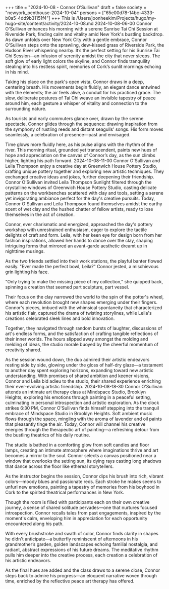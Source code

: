 +++
title = "2024-10-08 - Connor O’Sullivan"
draft = false
society = "newyork_penthouse-2024-10-04"
persons = ["65e00d78-14bc-4333-b0a5-4dd9b31151f4"]
+++
This is /Users/joonheekim/Projects/hugo/my-hugo-site/content/activity/2024-10-08.md
2024-10-08-06-00
Connor O'Sullivan enhances his morning with a serene Sunrise Tai Chi Session at Riverside Park, finding calm and vitality amid New York's bustling backdrop.
As dawn unfolds over New York City with a gentle embrace, Connor O'Sullivan steps onto the sprawling, dew-kissed grass of Riverside Park, the Hudson River whispering nearby. It’s the perfect setting for his Sunrise Tai Chi Session—an infusion of serenity amidst the city that never sleeps. The soft glow of early light colors the skyline, and Connor finds tranquility stealing into his restless spirit, memories of Cork’s sunlit mornings echoing in his mind.

Taking his place on the park's open vista, Connor draws in a deep, centering breath. His movements begin fluidly, an elegant dance entwined with the elements; the air feels alive, a conduit for his practiced grace. The slow, deliberate postures of Tai Chi weave an invisible tapestry of peace around him, each gesture a whisper of vitality and connection to the surrounding nature.

As tourists and early commuters glance over, drawn by the serene spectacle, Connor glides through the sequence: drawing inspiration from the symphony of rustling reeds and distant seagulls' songs. His form moves seamlessly, a celebration of presence—past and envisaged.

Time glows more fluidly here, as his pulse aligns with the rhythm of the river. This morning ritual, grounded yet transcendent, paints new hues of hope and appreciation on the canvas of Connor’s day, as the sun climbs higher, lighting his path forward.
2024-10-08-11-00
Connor O'Sullivan and Leila Thompson enjoy a creative day at Greenwich House Pottery Studio, crafting unique pottery together and exploring new artistic techniques. They exchanged creative ideas and jokes, further deepening their friendship.
Connor O’Sullivan invited Leila Thompson
Sunlight filtered through the crystalline windows of Greenwich House Pottery Studio, casting delicate patterns on the workbenches scattered with clay and tools, setting a serene yet invigorating ambiance perfect for the day's creative pursuits. Today, Connor O'Sullivan and Leila Thompson found themselves amidst the earthy scent of wet clay and the hushed chatter of fellow artists, ready to lose themselves in the act of creation.

Connor, ever charismatic and energized, approached the day's pottery workshop with unrestrained enthusiasm, eager to explore the tactile delights of craft and form. Leila, with her keen eye for design born from her fashion inspirations, allowed her hands to dance over the clay, shaping intriguing forms that mirrored an avant-garde aesthetic dreamt up in nighttime musings.

As the two friends settled into their work stations, the playful banter flowed easily. "Ever made the perfect bowl, Leila?" Connor jested, a mischievous grin lighting his face.

"Only trying to make the missing piece of my collection," she quipped back, spinning a creation that seemed part sculpture, part vessel.

Their focus on the clay narrowed the world to the spin of the potter's wheel, where each revolution brought new shapes emerging under their fingers. Connor's pieces, imbued with the whimsical spontaneity that characterized his artistic flair, captured the drama of twisting storylines, while Leila's creations celebrated sleek lines and bold innovation.

Together, they navigated through random bursts of laughter, discussions of art's endless forms, and the satisfaction of crafting tangible reflections of their inner worlds. The hours slipped away amongst the molding and melding of ideas, the studio morale buoyed by the cheerful momentum of creativity shared.

As the session wound down, the duo admired their artistic endeavors resting side by side, glowing under the gloss of half-dry glaze—a testament to another day spent exploring horizons, expanding toward new artistic understanding. With promises of shared ambition and keener visions, Connor and Leila bid adieu to the studio, their shared experience enriching their ever-evolving artistic friendship.
2024-10-08-18-30
Connor O'Sullivan attends an intimate art therapy class at Mindspace Studio, Brooklyn Heights, exploring his emotions through painting in a peaceful setting, culminating in personal introspection and artistic exploration.
As the clock strikes 6:30 PM, Connor O'Sullivan finds himself stepping into the tranquil embrace of Mindspace Studio in Brooklyn Heights. Soft ambient music flows through the space, mingling with the aroma of lavender and oil paints that pleasantly tinge the air. Today, Connor will channel his creative energies through the therapeutic art of painting—a refreshing detour from the bustling theatrics of his daily routine.

The studio is bathed in a comforting glow from soft candles and floor lamps, creating an intimate atmosphere where imaginations thrive and art becomes a mirror to the soul. Connor selects a canvas positioned near a window that overlooks the setting sun, its dying rays casting long shadows that dance across the floor like ethereal storytellers.

As the instructor begins the session, Connor dips his brush into rich, vibrant colors—moody blues and passionate reds. Each stroke he makes seems to unfurl new emotions, painting a tapestry of memories from his boyhood in Cork to the spirited theatrical performances in New York.

Though the room is filled with participants each on their own creative journey, a sense of shared solitude pervades—one that nurtures focused introspection. Connor recalls tales from past engagements, inspired by the moment's calm, enveloping him in appreciation for each opportunity encountered along his path.

With every brushstroke and swath of color, Connor finds clarity in shapes he didn't anticipate—a butterfly reminiscent of afternoons in his grandmother’s garden, golden landscapes echoing familial nostalgia, and radiant, abstract expressions of his future dreams. The meditative rhythm pulls him deeper into the creative process, each creation a celebration of his artistic endeavors.

As the final hues are added and the class draws to a serene close, Connor steps back to admire his progress—an eloquent narrative woven through time, enriched by the reflective peace art therapy has offered.
